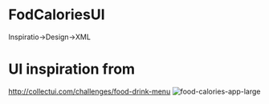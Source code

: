 # FodCaloriesUI
Inspiratio->Design->XML
# UI inspiration from
http://collectui.com/challenges/food-drink-menu
![food-calories-app-large](https://user-images.githubusercontent.com/11628897/41586906-993d3f94-73b6-11e8-95d9-925619e2818e.jpeg)
